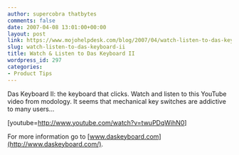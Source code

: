 ```yaml
---
author: supercobra thatbytes
comments: false
date: 2007-04-08 13:01:00+00:00
layout: post
link: https://www.mojohelpdesk.com/blog/2007/04/watch-listen-to-das-keyboard-ii/
slug: watch-listen-to-das-keyboard-ii
title: Watch & Listen to Das Keyboard II
wordpress_id: 297
categories:
- Product Tips
---
```


Das Keyboard II: the keyboard that clicks. Watch and listen to this YouTube video from modology. It seems that mechanical key switches are addictive to many users...  
  
[](http://www.youtube.com/v/twuPDqWihN0)[](http://www.youtube.com/v/twuPDqWihN0)[](http://www.youtube.com/v/twuPDqWihN0)[](http://www.youtube.com/v/twuPDqWihN0)[](http://www.youtube.com/v/twuPDqWihN0)[youtube=http://www.youtube.com/watch?v=twuPDqWihN0]  
  


For more information go to [www.daskeyboard.com](http://www.daskeyboard.com/).

  

